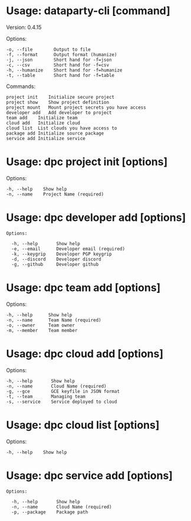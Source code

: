  

Usage: dataparty-cli <global-options> \[command\] <command-options>
===================================================================

  Version: 0.4.15
  
  Options:                     
  
    -o, --file        Output to file
    -f, --format      Output format (humanize)
    -j, --json        Short hand for -f=json
    -c, --csv         Short hand for -f=csv
    -h, --humanize    Short hand for -f=humanize
    -t, --table       Short hand for -f=table
  
  Commands:
  
    project init	Initialize secure project
    project show	Show project definition
    project mount	Mount project secrets you have access
    developer add	Add developer to project
    team add	Initialize team
    cloud add	Initialize cloud
    cloud list	List clouds you have access to
    package add	Initialize source package
    service add	Initialize service
  

  
  

Usage: dpc project init \[options\]
===================================

  
  Options:                 
  
    -h, --help    Show help
    -n, --name    Project Name (required)

  

Usage: dpc developer add \[options\]
====================================

    
    Options:                    
    
      -h, --help       Show help
      -e, --email      Developer email (required)
      -k, --keygrip    Developer PGP keygrip
      -d, --discord    Developer discord
      -g, --github     Developer github
  


  

Usage: dpc team add \[options\]
===============================

  
  Options:                   
  
    -h, --help      Show help
    -n, --name      Team Name (required)
    -o, --owner     Team owner
    -m, --member    Team member

  
  

Usage: dpc cloud add \[options\]
================================

  
  Options:                    
  
    -h, --help       Show help
    -n, --name       Cloud Name (required)
    -g, --gce        GCE keyfile in JSON format
    -t, --team       Managing team
    -s, --service    Service deployed to cloud

  
  

Usage: dpc cloud list \[options\]
=================================

  
  Options:                 
  
    -h, --help    Show help

  

Usage: dpc service add \[options\]
==================================

    
    Options:                    
    
      -h, --help       Show help
      -n, --name       Cloud Name (required)
      -p, --package    Package path
